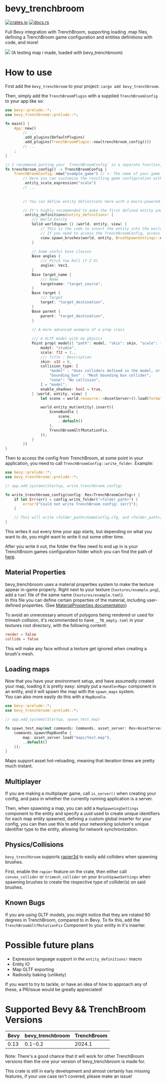 # bevy_trenchbroom

[![crates.io](https://img.shields.io/crates/v/bevy_trenchbroom)](https://crates.io/crates/bevy_trenchbroom)
[![docs.rs](https://docs.rs/bevy_trenchbroom/badge.svg)](https://docs.rs/bevy_trenchbroom)

Full Bevy integration with TrenchBroom, supporting loading .map files, defining a TrenchBroom game configuration and entities definitions with code, and more!

<img src="assets/screenshots/rune_proto.png">
<label>(A testing map i made, loaded with bevy_trenchbroom)</label>

<br>

# How to use
First add the `bevy_trenchbroom` to your project: `cargo add bevy_trenchbroom`.

Then, simply add the `TrenchBroomPlugin` with a supplied `TrenchBroomConfig` to your app like so:

```rust
use bevy::prelude::*;
use bevy_trenchbroom::prelude::*;

fn main() {
    App::new()
        // ...
        .add_plugins(DefaultPlugins)
        .add_plugins(TrenchBroomPlugin::new(trenchbroom_config()))
        // ...
    ;
}

// I recommend putting your `TrenchBroomConfig` in a separate function, most likely in its own module.
fn trenchbroom_config() -> TrenchBroomConfig {
    TrenchBroomConfig::new("example_game") // <- The name of your game
        // Here you can customize the resulting game configuration with a builder-like syntax
        .entity_scale_expression("scale")
        // ...
        
        
        // You can define entity definitions here with a macro-powered domain specific language, these are written to your game's FGD file

        // It's highly recommended to make the first defined entity your `worldspawn`
        .entity_definitions(entity_definitions! {
            /// World Entity
            Solid worldspawn {} |world, entity, view| {
                // This is the code to insert the entity into the world, note that the Assets<Map> and TrenchBroomConfig resources are not available in this scope
                // If you need to access the TrenchBroomConfig, access it via view.tb_config
                view.spawn_brushes(world, entity, BrushSpawnSettings::new().pbr_mesh());
            }
            
            // Some useful base classes
            Base angles {
                /// Pitch Yaw Roll (Y Z X)
                angles: Vec3,
            }
            Base target_name {
                /// Name
                targetname: "target_source",
            }
            Base target {
                /// Target
                target: "target_destination",
            }
            Base parent {
                parent: "target_destination",
            }
            
            // A more advanced example of a prop class

            /// A GLTF model with no physics
            Point prop( model({ "path": model, "skin": skin, "scale": {{ scale == undefined -> $tb_scale$, scale * $tb_scale$ }} }) ) : angles, target_name, parent {
                model: "studio",
                scale: f32 = 1.,
                /// Title : Description
                skin: u32 = 0,
                collision_type: [
                    "model" : "Uses colliders defined in the model, or none if the model doesn't have any",
                    "bounding_box" : "Mesh bounding box collider",
                    "none": "No collision",
                ] = "model",
                enable_shadows: bool = true,
            } |world, entity, view| {
                let scene = world.resource::<AssetServer>().load(format!("{}#Scene0", view.get::<String>("model")?));

                world.entity_mut(entity).insert((
                    SceneBundle {
                        scene,
                        ..default()
                    },
                    TrenchBroomGltfRotationFix,
                ));
            }
        })
}
```

Then to access the config from TrenchBroom, at some point in your application, you need to call `TrenchBroomConfig::write_folder`. Example:

```rust
use bevy::prelude::*;
use bevy_trenchbroom::prelude::*;

// app.add_systems(Startup, write_trenchbroom_config)

fn write_trenchbroom_config(config: Res<TrenchBroomConfig>) {
    if let Err(err) = config.write_folder("<folder_path>") {
        error!("Could not write TrenchBroom config: {err}");
    }

    // This will write <folder_path>/GameConfig.cfg, and <folder_path>/example_game.fgd
}
```

This writes it out every time your app starts, but depending on what you want to do, you might want to write it out some other time.

After you write it out, the folder the files need to end up in is your TrenchBroom games configuration folder which you can find the path of [here](https://trenchbroom.github.io/manual/latest/#game_configuration_files).

## Material Properties

bevy_trenchbroom uses a material properties system to make the texture appear in-game properly. Right next to your texture (`textures/example.png`), add a `toml` file of the same name (`textures/example.toml`).
<br>
In this file you can define certain properties of the material, including user-defined properties. (See [MaterialProperties documentation](https://docs.rs/bevy_trenchbroom/latest/bevy_trenchbroom/material_properties/struct.MaterialProperties.html)) 

To avoid an unnecessary amount of polygons being rendered or used for trimesh collision, it's recommended to have `__TB_empty.toml` in your textures root directory, with the following content:
```toml
render = false
collide = false
```
This will make any face without a texture get ignored when creating a brush's mesh.

## Loading maps

Now that you have your environment setup, and have assumedly created your map, loading it is pretty easy: simply put a `Handle<Map>` component in an entity, and it will spawn the map with the `spawn_maps` system.
<br>
You can also more easily do this with a `MapBundle`.
```rust
use bevy::prelude::*;
use bevy_trenchbroom::prelude::*;

// app.add_systems(Startup, spawn_test_map)

fn spawn_test_map(mut commands: Commands, asset_server: Res<AssetServer>) {
    commands.spawn(MapBundle {
        map: asset_server.load("maps/test.map"),
        ..default()
    });
}
```

Maps support asset hot-reloading, meaning that iteration times are pretty much instant.

## Multiplayer

If you are making a multiplayer game, call `is_server()` when creating your config, and pass in whether the currently running application is a server.

Then, when spawning a map, you can add a `MapSpawningSettings` component to the entity and specify a uuid used to create unique identifiers for each map entity spawned, defining a custom global inserter for your config, you can then use this to add your networking solution's unique identifier type to the entity, allowing for network synchronization.

## Physics/Collisions

`bevy_trenchbroom` supports [rapier3d](https://crates.io/crates/bevy_rapier3d) to easily add colliders when spawning brushes.

First, enable the `rapier` feature on the crate, then either call `convex_collider` or `trimesh_collider` on your `BrushSpawnSettings` when spawning brushes to create the respective type of collider(s) on said brushes.

## Known Bugs

If you are using GLTF models, you might notice that they are rotated 90 degrees in TrenchBroom, compared to in Bevy.
To fix this, add the `TrenchBroomGltfRotationFix` Component to your entity in it's inserter.

# Possible future plans
- Expression language support in the `entity_definitions!` macro
- Entity IO
- Map GLTF exporting
- Radiosity baking (unlikely)

If you want to try to tackle, or have an idea of how to approach any of these, a PR/issue would be greatly appreciated!

# Supported Bevy && TrenchBroom Versions
| Bevy | bevy_trenchbroom | TrenchBroom |
---|--|---
| 0.13 | 0.1-0.2 | 2024.1 |

Note: There's a good chance that it will work for other TrenchBroom versions then the one your version of bevy_trenchbroom is made for.

This crate is still in early development and almost certainly has missing features, if your use case isn't covered, please make an issue!